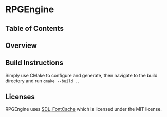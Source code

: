 # RPGEngine

## Table of Contents

## Overview

## Build Instructions

Simply use CMake to configure and generate, then navigate to the build directory and run `cmake --build .`.

## Licenses

RPGEngine uses [SDL_FontCache](https://github.com/grimfang4/SDL_FontCache) which is licensed under the MIT license.
